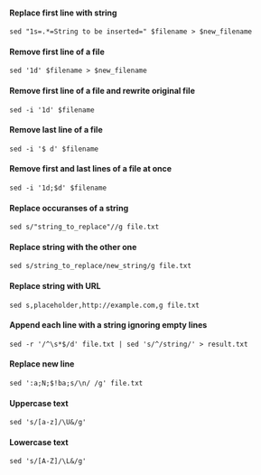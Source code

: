#### Replace first line with string
```
sed "1s=.*=String to be inserted=" $filename > $new_filename
```

#### Remove first line of a file
```
sed '1d' $filename > $new_filename
```

#### Remove first line of a file and rewrite original file
```
sed -i '1d' $filename
```

#### Remove last line of a file
```
sed -i '$ d' $filename 
```

#### Remove first and last lines of a file at once
```
sed -i '1d;$d' $filename
```

#### Replace occuranses of a string
```
sed s/"string_to_replace"//g file.txt
```

#### Replace string with the other one
```
sed s/string_to_replace/new_string/g file.txt
```

#### Replace string with URL
```
sed s,placeholder,http://example.com,g file.txt
```

#### Append each line with a string ignoring empty lines
```
sed -r '/^\s*$/d' file.txt | sed 's/^/string/' > result.txt
```

#### Replace new line
```
sed ':a;N;$!ba;s/\n/ /g' file.txt
```

#### Uppercase text
```
sed 's/[a-z]/\U&/g'
```

#### Lowercase text
```
sed 's/[A-Z]/\L&/g'
```
